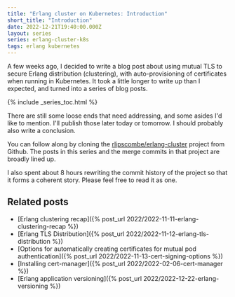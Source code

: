 ```yaml
---
title: "Erlang cluster on Kubernetes: Introduction"
short_title: "Introduction"
date: 2022-12-21T19:40:00.000Z
layout: series
series: erlang-cluster-k8s
tags: erlang kubernetes
---
```


A few weeks ago, I decided to write a blog post about using mutual TLS to secure Erlang distribution (clustering), with
auto-provisioning of certificates when running in Kubernetes. It took a little longer to write up than I expected, and
turned into a series of blog posts.

{% include _series_toc.html %}

There are still some loose ends that need addressing, and some asides I'd like to mention. I'll publish those later
today or tomorrow. I should probably also write a conclusion.

You can follow along by cloning the [rlipscombe/erlang-cluster](https://github.com/rlipscombe/erlang-cluster) project
from Github. The posts in this series and the merge commits in that project are broadly lined up.

I also spent about 8 hours rewriting the commit history of the project so that it forms a coherent story. Please feel
free to read it as one.

## Related posts

- [Erlang clustering recap]({% post_url 2022/2022-11-11-erlang-clustering-recap %})
- [Erlang TLS Distribution]({% post_url 2022/2022-11-12-erlang-tls-distribution %})
- [Options for automatically creating certificates for mutual pod authentication]({% post_url 2022/2022-11-13-cert-signing-options %})
- [Installing cert-manager]({% post_url 2022/2022-02-06-cert-manager %})
- [Erlang application versioning]({% post_url 2022/2022-12-22-erlang-versioning %})
